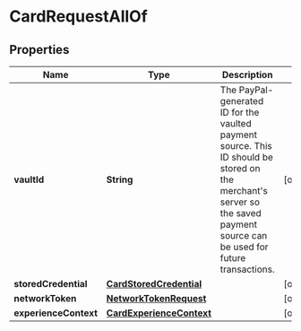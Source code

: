 

# CardRequestAllOf


## Properties

| Name | Type | Description | Notes |
|------------ | ------------- | ------------- | -------------|
|**vaultId** | **String** | The PayPal-generated ID for the vaulted payment source. This ID should be stored on the merchant&#39;s server so the saved payment source can be used for future transactions. |  [optional] |
|**storedCredential** | [**CardStoredCredential**](CardStoredCredential.md) |  |  [optional] |
|**networkToken** | [**NetworkTokenRequest**](NetworkTokenRequest.md) |  |  [optional] |
|**experienceContext** | [**CardExperienceContext**](CardExperienceContext.md) |  |  [optional] |




